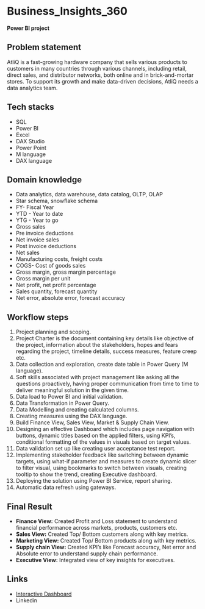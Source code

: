 # Business_Insights_360

**Power BI project**

## Problem statement

AtliQ is a fast-growing hardware company that sells various products to customers in many countries through various channels, including retail, direct sales, and distributor networks, both online and in brick-and-mortar stores. To support its growth and make data-driven decisions, AtliQ needs a data analytics team.

## Tech stacks

- SQL
- Power BI
- Excel
- DAX Studio
- Power Point
- M language
- DAX language 

## Domain knowledge

- Data analytics, data warehouse, data catalog, OLTP, OLAP
- Star schema, snowflake schema
- FY- Fiscal Year
- YTD - Year to date
- YTG - Year to go
- Gross sales
- Pre invoice deductions
- Net invoice sales
- Post invoice deductions
- Net sales
- Manufacturing costs, freight costs
- COGS- Cost of goods sales
- Gross margin, gross margin percentage
- Gross margin per unit
- Net profit, net profit percentage
- Sales quantity, forecast quantity
- Net error, absolute error, forecast accuracy

## Workflow steps

1. Project planning and scoping.
2. Project Charter is the document containing key details like objective of the project, information about the stakeholders, hopes and fears regarding the project, timeline details, success measures, feature creep etc.
3. Data collection and exploration, create date table in Power Query (M language).
4. Soft skills associated with project management like asking all the questions proactively, having proper communication from time to time to deliver meaningful solution in the given time.
5. Data load to Power BI and initial validation.
6. Data Transformation in Power Query.
7. Data Modelling and creating calculated columns.
8. Creating measures using the DAX language.
9. Build Finance View, Sales View, Market & Supply Chain View.
10. Designing an effective Dashboard which includes page navigation with buttons, dynamic titles based on the applied filters, using KPI’s, conditional formatting of the values in visuals based on target values.
11. Data validation set up like creating user acceptance test report.
12. Implementing stakeholder feedback like switching between dynamic targets, using what-if parameter and measures to create dynamic slicer to filter visual, using bookmarks to switch between visuals, creating tooltip to show the trend, creating Executive dashboard.
13. Deploying the solution using Power BI Service, report sharing.
14. Automatic data refresh using gateways.

## Final Result

- **Finance View:** Created Profit and Loss statement to understand financial performance across markets, products, customers etc.
- **Sales View:** Created Top/ Bottom customers along with key metrics.
- **Marketing View:** Created Top/ Bottom products along with key metrics.
- **Supply chain View:** Created KPI’s like Forecast accuracy, Net error and Absolute error to understand supply chain performance.
- **Executive View:** Integrated view of key insights for executives.
  
## Links 
- [Interactive Dashboard](https://app.powerbi.com/view?r=eyJrIjoiNDc4ZjdhZDEtZTk1YS00NTE5LTkzN2UtNDA1MjE2N2E1OTdlIiwidCI6ImM2ZTU0OWIzLTVmNDUtNDAzMi1hYWU5LWQ0MjQ0ZGM1YjJjNCJ9)
- Linkedin 

